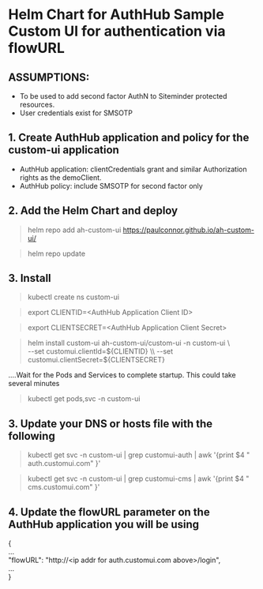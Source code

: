 # Helm Chart for AuthHub Sample Custom UI for authentication via flowURL

## ASSUMPTIONS:
- To be used to add second factor AuthN to Siteminder protected resources.
- User credentials exist for SMSOTP


## 1. Create AuthHub application and policy for the custom-ui application  

- AuthHub application: clientCredentials grant and similar Authorization rights as the demoClient.  
- AuthHub policy: include SMSOTP for second factor only  

## 2. Add the Helm Chart and deploy

> helm repo add ah-custom-ui https://paulconnor.github.io/ah-custom-ui/

> helm repo update


## 3. Install 

> kubectl create ns custom-ui

> export CLIENTID=\<AuthHub Application Client ID\>

> export CLIENTSECRET=\<AuthHub Application Client Secret\>

> helm install custom-ui ah-custom-ui/custom-ui -n custom-ui \\  
>     --set customui.clientId=${CLIENTID} \\  
>     --set customui.clientSecret=${CLIENTSECRET}

....Wait for the Pods and Services to complete startup. This could take several minutes 

> kubectl get pods,svc -n custom-ui


## 3. Update your DNS or hosts file with the following

> kubectl get svc -n custom-ui | grep customui-auth | awk '{print $4 " auth.customui.com" }'

> kubectl get svc -n custom-ui | grep customui-cms | awk '{print $4 " cms.customui.com" }'

## 4. Update the flowURL parameter on the AuthHub application you will be using

{  
  ...  
  "flowURL": "http://\<ip addr for auth.customui.com above\>/login",  
  ...  
}  
  
